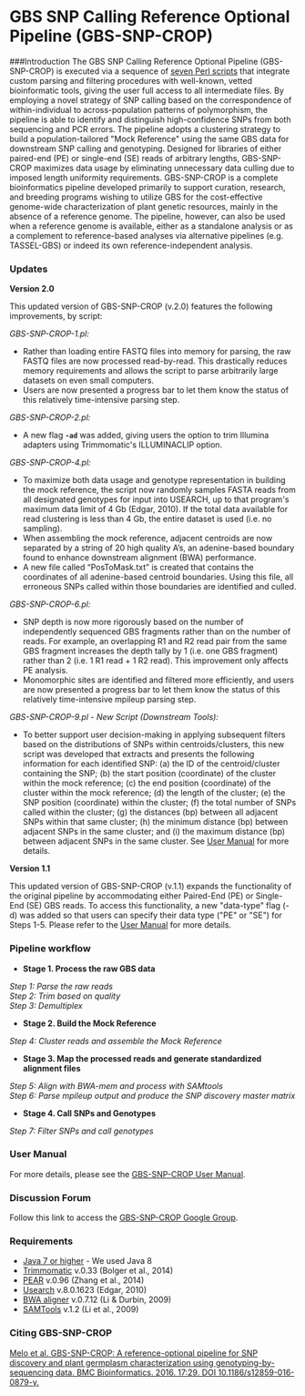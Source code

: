 # GBS SNP Calling Reference Optional Pipeline (GBS-SNP-CROP)

###Introduction
The GBS SNP Calling Reference Optional Pipeline (GBS-SNP-CROP) is executed via a sequence of [seven Perl scripts][4] that integrate custom parsing and filtering procedures with well-known, vetted bioinformatic tools, giving the user full access to all intermediate files. By employing a novel strategy of SNP calling based on the correspondence of within-individual to across-population patterns of polymorphism, the pipeline is able to identify and distinguish high-confidence SNPs from both sequencing and PCR errors. The pipeline adopts a clustering strategy to build a population-tailored "Mock Reference" using the same GBS data for downstream SNP calling and genotyping. Designed for libraries of either paired-end (PE) or single-end (SE) reads of arbitrary lengths, GBS-SNP-CROP maximizes data usage by eliminating unnecessary data culling due to imposed length uniformity requirements. GBS-SNP-CROP is a complete bioinformatics pipeline developed primarily to support curation, research, and breeding programs wishing to utilize GBS for the cost-effective genome-wide characterization of plant genetic resources, mainly in the absence of a reference genome. The pipeline, however, can also be used when a reference genome is available, either as a standalone analysis or as a complement to reference-based analyses via alternative pipelines (e.g. TASSEL-GBS) or indeed its own reference-independent analysis.

### Updates
**Version 2.0**

This updated version of GBS-SNP-CROP (v.2.0) features the following improvements, by script:

*GBS-SNP-CROP-1.pl:*  
* Rather than loading entire FASTQ files into memory for parsing, the raw FASTQ files are now processed read-by-read. This drastically reduces memory requirements and allows the script to parse arbitrarily large datasets on even small computers.  
* Users are now presented a progress bar to let them know the status of this relatively time-intensive parsing step.  

*GBS-SNP-CROP-2.pl:*  
* A new flag **```-ad```** was added, giving users the option to trim Illumina adapters using Trimmomatic's ILLUMINACLIP option.  

*GBS-SNP-CROP-4.pl:*  
* To maximize both data usage and genotype representation in building the mock reference, the script now randomly samples FASTA reads from all designated genotypes for input into USEARCH, up to that program's maximum data limit of 4 Gb (Edgar, 2010). If the total data available for read clustering is less than 4 Gb, the entire dataset is used (i.e. no sampling).   
* When assembling the mock reference, adjacent centroids are now separated by a string of 20 high quality A’s, an adenine-based boundary found to enhance downstream alignment (BWA) performance.  
* A new file called “PosToMask.txt” is created that contains the coordinates of all adenine-based centroid boundaries.  Using this file, all erroneous SNPs called within those boundaries are identified and culled.  

*GBS-SNP-CROP-6.pl:*  
* SNP depth is now more rigorously based on the number of independently sequenced GBS fragments rather than on the number of reads.  For example, an overlapping R1 and R2 read pair from the same GBS fragment increases the depth tally by 1 (i.e. one GBS fragment) rather than 2 (i.e. 1 R1 read + 1 R2 read).  This improvement only affects PE analysis.  
* Monomorphic sites are identified and filtered more efficiently, and users are now presented a progress bar to let them know the status of this relatively time-intensive mpileup parsing step.  

*GBS-SNP-CROP-9.pl - New Script (Downstream Tools):*    
* To better support user decision-making in applying subsequent filters based on the distributions of SNPs within centroids/clusters, this new script was developed that extracts and presents the following information for each identified SNP:
(a) the ID of the centroid/cluster containing the SNP; 
(b) the start position (coordinate) of the cluster within the mock reference;
(c) the end position (coordinate) of the cluster within the mock reference;
(d) the length of the cluster;
(e) the SNP position (coordinate) within the cluster; 
(f) the total number of SNPs called within the cluster; 
(g) the distances (bp) between all adjacent SNPs within that same cluster;
(h) the minimum distance (bp) between adjacent SNPs in the same cluster; and
(i) the maximum distance (bp) between adjacent SNPs in the same cluster.
See [User Manual][2] for more details.

**Version 1.1**

This updated version of GBS-SNP-CROP (v.1.1) expands the functionality of the original pipeline by accommodating either Paired-End (PE) or Single-End (SE) GBS reads. To access this functionality, a new "data-type" flag (-d) was added so that users can specify their data type ("PE" or "SE") for Steps 1-5. Please refer to the [User Manual][2] for more details.

### Pipeline workflow
* **Stage 1. Process the raw GBS data**

*Step 1: Parse the raw reads*  
*Step 2: Trim based on quality*   
*Step 3: Demultiplex*

* **Stage 2. Build the Mock Reference** 

*Step 4: Cluster reads and assemble the Mock Reference*

* **Stage 3. Map the processed reads and generate standardized alignment files**

*Step 5: Align with BWA-mem and process with SAMtools*  
*Step 6: Parse mpileup output and produce the SNP discovery master matrix*

* **Stage 4. Call SNPs and Genotypes**

*Step 7: Filter SNPs and call genotypes*

### User Manual
For more details, please see the [GBS-SNP-CROP User Manual][2].

### Discussion Forum
Follow this link to access the [GBS-SNP-CROP Google Group][5].

### Requirements
* [Java 7 or higher][6] - We used Java 8
* [Trimmomatic][7] v.0.33 (Bolger et al., 2014)
* [PEAR][8] v.0.96 (Zhang et al., 2014)
* [Usearch][9] v.8.0.1623 (Edgar, 2010)
* [BWA aligner][10] v.0.7.12 (Li & Durbin, 2009)
* [SAMTools][11] v.1.2 (Li et al., 2009)

### Citing GBS-SNP-CROP
[Melo et al. GBS-SNP-CROP: A reference-optional pipeline for SNP discovery and plant germplasm characterization using genotyping-by-sequencing data. BMC Bioinformatics. 2016. 17:29. DOI 10.1186/s12859-016-0879-y.][1]

[1]:https://bmcbioinformatics.biomedcentral.com/articles/10.1186/s12859-016-0879-y
[2]:https://github.com/halelab/GBS-SNP-CROP/wiki
[3]:http://www.halelab.org
[4]:https://github.com/halelab/GBS-SNP-CROP/tree/master/GBS-SNP-CROP-scripts
[5]:https://groups.google.com/forum/#!forum/gbs-snp-crop
[6]:https://www.java.com/en/
[7]:http://www.usadellab.org/cms/?page=trimmomatic
[8]:http://sco.h-its.org/exelixis/web/software/pear/
[9]: http://www.drive5.com/usearch/
[10]:http://bio-bwa.sourceforge.net
[11]:http://samtools.sourceforge.net
